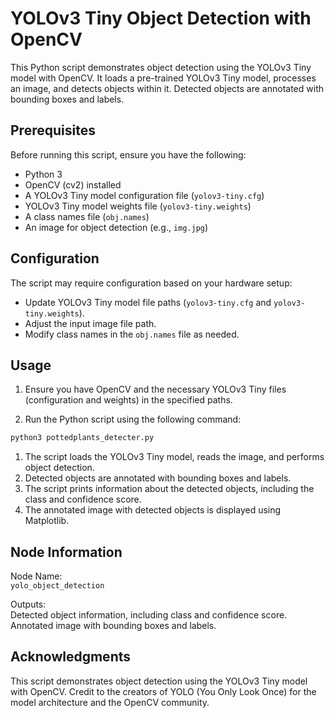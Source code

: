 # YOLOv3 Tiny Object Detection with OpenCV

This Python script demonstrates object detection using the YOLOv3 Tiny model with OpenCV. It loads a pre-trained YOLOv3 Tiny model, processes an image, and detects objects within it. Detected objects are annotated with bounding boxes and labels.

## Prerequisites

Before running this script, ensure you have the following:

- Python 3
- OpenCV (cv2) installed
- A YOLOv3 Tiny model configuration file (`yolov3-tiny.cfg`)
- YOLOv3 Tiny model weights file (`yolov3-tiny.weights`)
- A class names file (`obj.names`)
- An image for object detection (e.g., `img.jpg`)

## Configuration

The script may require configuration based on your hardware setup:

- Update YOLOv3 Tiny model file paths (`yolov3-tiny.cfg` and `yolov3-tiny.weights`).
- Adjust the input image file path.
- Modify class names in the `obj.names` file as needed.

## Usage

1. Ensure you have OpenCV and the necessary YOLOv3 Tiny files (configuration and weights) in the specified paths.

2. Run the Python script using the following command:

```bash
python3 pottedplants_detecter.py
```

1. The script loads the YOLOv3 Tiny model, reads the image, and performs object detection.
2. Detected objects are annotated with bounding boxes and labels.
3. The script prints information about the detected objects, including the class and confidence score.
4. The annotated image with detected objects is displayed using Matplotlib.

## Node Information
Node Name:  
`yolo_object_detection`  

Outputs:  
Detected object information, including class and confidence score.  
Annotated image with bounding boxes and labels.

##  Acknowledgments
This script demonstrates object detection using the YOLOv3 Tiny model with OpenCV. Credit to the creators of YOLO (You Only Look Once) for the model architecture and the OpenCV community.
